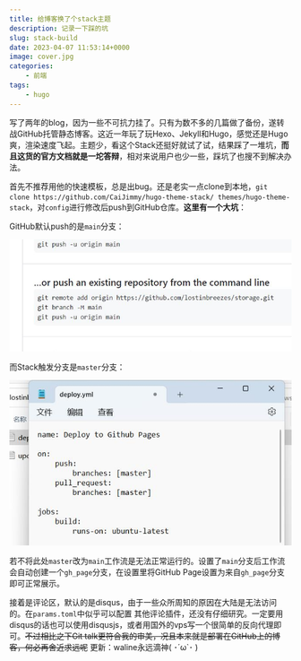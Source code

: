 ```yaml
---
title: 给博客换了个stack主题
description: 记录一下踩的坑
slug: stack-build
date: 2023-04-07 11:53:14+0000
image: cover.jpg
categories:
    - 前端
tags:
    - hugo
---
```


写了两年的blog，因为一些不可抗力挂了。只有为数不多的几篇做了备份，遂转战GitHub托管静态博客。这近一年玩了玩Hexo、Jekyll和Hugo，感觉还是Hugo爽，渲染速度飞起。主题少，看这个Stack还挺好就试了试，结果踩了一堆坑，**而且这货的官方文档就是一坨答辩**，相对来说用户也少一些，踩坑了也搜不到解决办法。

首先不推荐用他的快速模板，总是出bug。还是老实一点clone到本地，`git clone https://github.com/CaiJimmy/hugo-theme-stack/ themes/hugo-theme-stack`，对`config`进行修改后push到GitHub仓库。**这里有一个大坑**：

GitHub默认push的是`main`分支：

![main_branch](main_branch.jpg)

而Stack触发分支是`master`分支：

![master_branch](master_branch.jpg)

若不将此处`master`改为`main`工作流是无法正常运行的。设置了`main`分支后工作流会自动创建一个`gh_page`分支，在设置里将GitHub Page设置为来自`gh_page`分支即可正常展示。

接着是评论区，默认的是disqus，由于一些众所周知的原因在大陆是无法访问的。在`params.toml`中似乎可以配置 其他评论插件，还没有仔细研究。一定要用disqus的话也可以使用disqusjs，或者用国外的vps写一个很简单的反向代理即可。~~不过相比之下Git talk更符合我的审美，况且本来就是部署在GitHub上的博客，何必再舍近求远呢~~  更新：waline永远滴神( ･´ω`･ )

